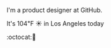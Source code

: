 I'm a product designer at GitHub.

It's 104&#8457; &#9728; in Los Angeles today

:octocat::tangerine: